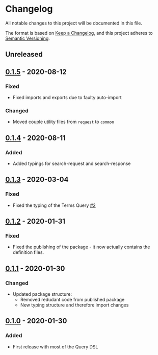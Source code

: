# Changelog
All notable changes to this project will be documented in this file.

The format is based on [Keep a Changelog](https://keepachangelog.com/en/1.0.0/),
and this project adheres to [Semantic Versioning](https://semver.org/spec/v2.0.0.html).

## Unreleased

## [0.1.5] - 2020-08-12
### Fixed
- Fixed imports and exports due to faulty auto-import

### Changed
- Moved couple utility files from `request` to `common`

## [0.1.4] - 2020-08-11
### Added
- Added typings for search-request and search-response

## [0.1.3] - 2020-03-04
### Fixed
- Fixed the typing of the Terms Query [#2](https://github.com/deckdom/elastic-types/issues/2)

## [0.1.2] - 2020-01-31
### Fixed
- Fixed the publishing of the package - it now actually contains the definition files.

## [0.1.1] - 2020-01-30
### Changed
- Updated package structure:
  - Removed redudant code from published package
  - New typing structure and therefore import changes

## [0.1.0] - 2020-01-30
### Added
- First release with most of the Query DSL

[Unreleased]: https://github.com/deckdom/elastic-types/compare/v0.1.5...HEAD
[0.1.5]: https://github.com/deckdom/elastic-types/compare/v0.1.4...v0.1.5
[0.1.4]: https://github.com/deckdom/elastic-types/compare/v0.1.3...v0.1.4
[0.1.3]: https://github.com/deckdom/elastic-types/compare/v0.1.2...v0.1.3
[0.1.2]: https://github.com/deckdom/elastic-types/compare/v0.1.1...v0.1.2
[0.1.1]: https://github.com/deckdom/elastic-types/compare/v0.1.0...v0.1.1
[0.1.0]: https://github.com/deckdom/elastic-types/releases/tag/v0.1.0
